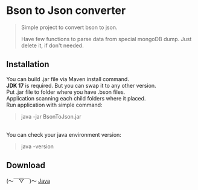 # Bson to Json converter

>Simple project to convert bson to json.
> 
>Have few functions to parse data from special mongoDB dump. 
> Just delete it, if don't needed.

Installation
------------
You can build .jar file via Maven install command. <br/>
**JDK 17** is required. But you can swap it to any other version.<br/>
Put .jar file to folder where you have .bson files. <br/> 
Application scanning each child folders where it placed. <br/>
Run application with simple command: 
>java -jar BsonToJson.jar 

<br/>You can check your java environment version: 
>java -version

Download
------------
(〜￣▽￣)〜 [Java](https://www.oracle.com/java/technologies/javase/jdk17-archive-downloads.html)
